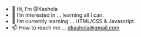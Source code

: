 - 👋 Hi, I’m @Kashola
- 👀 I’m interested in ... learning all I can.
- 🌱 I’m currently learning ... HTML/CSS & Javascript.
- 📫 How to reach me ... dkashola@gmail.com

<!---
Kashola/Kashola is a ✨ special ✨ repository because its `README.md` (this file) appears on your GitHub profile.
You can click the Preview link to take a look at your changes.
--->
